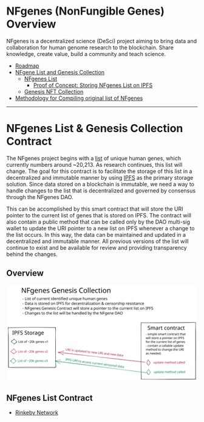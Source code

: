# NFgenes (NonFungible Genes) Overview

NFgenes is a decentralized science (DeSci) project aiming to bring data and collaboration for human genome research to the blockchain. Share knowledge, create value, build a community and teach science.

- [Roadmap](https://github.com/nfgenes/overview#roadmap)
- [NFgene List and Genesis Collection](https://github.com/nfgenes/nfgenes_list#nfgenes-list-contract)
    - [NFgenes List](https://github.com/nfgenes/nfgenes_list/tree/main/data#nfgenes-list)
        - [Proof of Concept: Storing NFgenes List on IPFS](https://nfgeneslist.onrender.com/)
    - [Genesis NFT Collection](https://github.com/nfgenes/nfgenes_contract)
- [Methodology for Compiling original list of NFgenes](https://github.com/nfgenes/compile_genesis_gene_list)
------------

# NFgenes List & Genesis Collection Contract
The NFgenes project begins with a [list](https://github.com/nfgenes/nfgenes_list/tree/main/data#nfgenes-list) of unique human genes, which currently numbers around ~20,213. As research continues, this list will change. The goal for this contract is to facilitate the storage of this list in a decentralized and immutable manner by using [IPFS](https://ipfs.io/) as the primary storage solution. Since data stored on a blockchain is immutable, we need a way to handle changes to the list that is decentralized and governed by consensus through the NFgenes DAO.

This can be accomplished by this smart contract that will store the URI pointer to the current list of genes that is stored on IPFS. The contract will also contain a public method that can be called only by the DAO multi-sig wallet to update the URI pointer to a new list on IPFS whenever a change to the list occurs. In this way, the data can be maintained and updated in a decentralized and immutable manner. All previous versions of the list will continue to exist and be available for review and providing transparency behind the changes.

## Overview
![NFgenes List Overview](https://github.com/nfgenes/nfgenes_list/blob/main/NFgenes_Genesis_List_Overview.svg)

## NFgenes List Contract
- [Rinkeby Network](https://rinkeby.etherscan.io/address/0xfb5b218698ca952fcca7e6d27955de0df639138a)